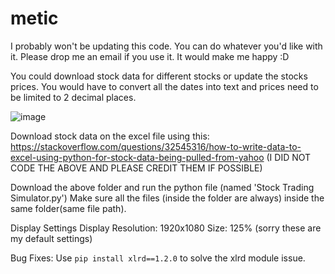 # metic
I probably won't be updating this code. You can do whatever you'd like with it. Please drop me an email if you use it. It would make me happy :D

You could download stock data for different stocks or update the stocks prices. You would have to convert all the dates into text and prices need to be limited to 2 decimal places.

![image](https://user-images.githubusercontent.com/74499053/134215255-d8804994-3b99-4dfe-9e86-753b8a9c2759.png)

Download stock data on the excel file using this:
https://stackoverflow.com/questions/32545316/how-to-write-data-to-excel-using-python-for-stock-data-being-pulled-from-yahoo
(I DID NOT CODE THE ABOVE AND PLEASE CREDIT THEM IF POSSIBLE)


Download the above folder and run the python file (named 'Stock Trading Simulator.py')
Make sure all the files (inside the folder are always) inside the same folder(same file path).

Display Settings
Display Resolution: 1920x1080
Size: 125%
(sorry these are my default settings)

Bug Fixes:
Use `pip install xlrd==1.2.0` to solve the xlrd module issue. 
